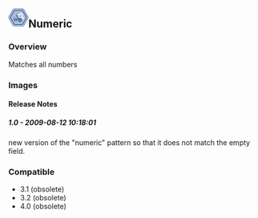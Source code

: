 ## <img src='./logo.jpg' width='40' height='40'>Numeric

### Overview
Matches all numbers
### Images




#### Release Notes

##### 1.0 - 2009-08-12 10:18:01
new version of the "numeric" pattern so that it does not match the empty field. 
### Compatible
 -  3.1 (obsolete)
 -   3.2 (obsolete)
 -   4.0 (obsolete)